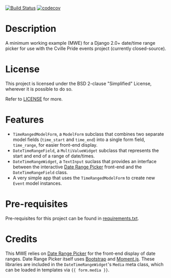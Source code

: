 [![Build Status](https://travis-ci.org/omattei/daterangepicker-mwe.svg?branch=master)](https://travis-ci.org/omattei/daterangepicker-mwe)
[![codecov](https://codecov.io/gh/omattei/daterangepicker-mwe/branch/master/graph/badge.svg)](https://codecov.io/gh/omattei/daterangepicker-mwe)

# Description
A minimum working example (MWE) for a Django 2.0+ date/time range picker for
use with the Cville Pride events project (currently closed-source).

# License
This project is licensed under the BSD 2-clause "Simplified" License, wherever it
is possible to do so.

Refer to [LICENSE](LICENSE) for more.

# Features

 - `TimeRangedModelForm`, a `ModelForm` subclass that combines two separate
   model fields (`time_start` and `time_end`) into a single form field,
   `time_range`, for easier front-end display.
 - `DateTimeRangeField`, a `MultiValueWidget` subclass that represents the start
   and end of a range of date/times.
 - `DateTimeRangeWidget`, a `TextInput` suclass that provides an interface
   between the interactive [Date Range Picker](http://www.daterangepicker.com/) 
   front-end and the `DateTimeRangeField` class.
 - A very simple app that uses the `TimeRangedModelForm` to create new `Event`
   model instances.

# Pre-requisites
Pre-requisites for this project can be found in [requirements.txt](requirements.txt).

# Credits
This MWE relies on [Date Range Picker](http://www.daterangepicker.com/) for the
front-end display of date ranges. Date Range Picker itself uses
[Bootstrap](https://getbootstrap.com/) and [Moment.js](https://momentjs.com/).
These libraries are included in the `DateTimeRangeWidget`'s `Media` meta class,
which can be loaded in templates via `{{ form.media }}`.

